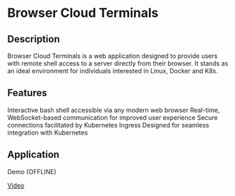 # Browser Cloud Terminals
## Description
Browser Cloud Terminals is a web application designed to provide users with remote shell access to a server directly from their browser. It stands as an ideal environment for individuals interested in Linux, Docker and K8s. 

## Features
Interactive bash shell accessible via any modern web browser
Real-time, WebSocket-based communication for improved user experience
Secure connections facilitated by Kubernetes Ingress
Designed for seamless integration with Kubernetes

## Application

Demo (OFFLINE)

[Video](https://www.youtube.com/watch?v=oJxlwvi-J4k&ab_channel=BenDrummond)
